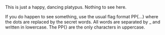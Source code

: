 This is just a happy, dancing platypus. Nothing to see here.

If you do happen to see something, use the usual flag format PP{...} where the dots are replaced by the secret words. All words are separated by _ and written in lowercase. The PP{} are the only characters in uppercase.
